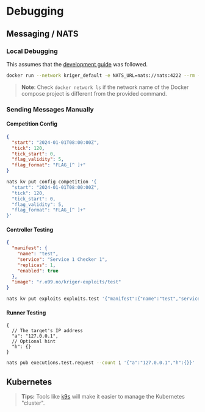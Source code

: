 # Debugging

## Messaging / NATS

### Local Debugging

This assumes that the [development guide](../README.md#development) was followed.

```bash
docker run --network kriger_default -e NATS_URL=nats://nats:4222 --rm -it natsio/nats-box
```

> **Note**: Check `docker network ls` if the network name of the Docker compose project is different from the provided
> command.

### Sending Messages Manually

#### Competition Config

```json
{
  "start": "2024-01-01T08:00:00Z",
  "tick": 120,
  "tick_start": 0,
  "flag_validity": 5,
  "flag_format": "FLAG_[^ ]+"
}
```


```bash
nats kv put config competition '{
  "start": "2024-01-01T08:00:00Z",
  "tick": 120,
  "tick_start": 0,
  "flag_validity": 5,
  "flag_format": "FLAG_[^ ]+"
}'
```

#### Controller Testing

```json
{
  "manifest": {
    "name": "test",
    "service": "Service 1 Checker 1",
    "replicas": 1,
    "enabled": true
  },
  "image": "r.o99.no/kriger-exploits/test"
}
```

```bash
nats kv put exploits exploits.test '{"manifest":{"name":"test","service":"Service 1 Checker 1","replicas":1,"enabled":true},"image":"r.o99.no/kriger-exploits/test"}'
```

#### Runner Testing

```json5
{
  // The target's IP address
  "a": "127.0.0.1",
  // Optional hint
  "h": {}
}
```

```bash
nats pub executions.test.request --count 1 '{"a":"127.0.0.1","h":{}}'
```

## Kubernetes

> **Tips:** Tools like [k9s](https://github.com/derailed/k9s) will make it easier to manage the Kubernetes "cluster".
